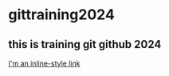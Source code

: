 # gittraining2024

## this is training git github 2024

[I'm an inline-style link](https://www.google.com)
